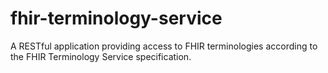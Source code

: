 # fhir-terminology-service
A RESTful application providing access to FHIR terminologies according to the FHIR Terminology Service specification.
